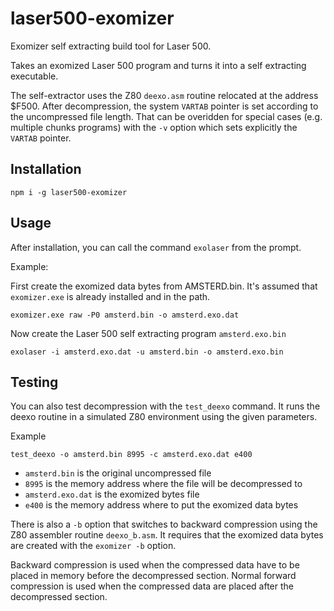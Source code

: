 # laser500-exomizer

Exomizer self extracting build tool for Laser 500.

Takes an exomized Laser 500 program and turns it into a self extracting executable.

The self-extractor uses the Z80 `deexo.asm` routine relocated at the address $F500. 
After decompression, the system `VARTAB` pointer is set according to the uncompressed
file length. That can be overidden for special cases (e.g. multiple chunks programs) 
with the `-v` option which sets explicitly the `VARTAB` pointer.

## Installation

```
npm i -g laser500-exomizer
```

## Usage

After installation, you can call the command `exolaser` from the prompt.

Example:

First create the exomized data bytes from AMSTERD.bin. It's assumed 
that `exomizer.exe` is already installed and in the path.
```
exomizer.exe raw -P0 amsterd.bin -o amsterd.exo.dat
```

Now create the Laser 500 self extracting program `amsterd.exo.bin`
```
exolaser -i amsterd.exo.dat -u amsterd.bin -o amsterd.exo.bin 
```

## Testing

You can also test decompression with the `test_deexo` command. 
It runs the deexo routine in a simulated Z80 environment using the given parameters.

Example
```
test_deexo -o amsterd.bin 8995 -c amsterd.exo.dat e400
```

- `amsterd.bin` is the original uncompressed file
- `8995` is the memory address where the file will be decompressed to
- `amsterd.exo.dat` is the exomized bytes file
- `e400` is the memory address where to put the exomized data bytes

There is also a `-b` option that switches to backward compression using 
the Z80 assembler routine `deexo_b.asm`. It requires that the exomized data bytes 
are created with the `exomizer -b` option. 

Backward compression is used when the compressed data have to be placed in memory
before the decompressed section. Normal forward compression is used when the compressed
data are placed after the decompressed section. 
